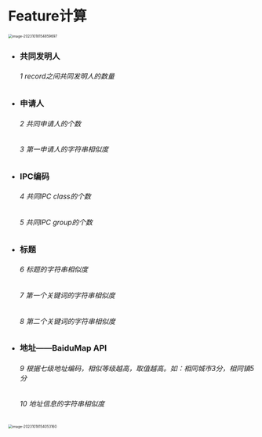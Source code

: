 # Feature计算

<img src="C:\Users\Gary\AppData\Roaming\Typora\typora-user-images\image-20231018154859697.png" alt="image-20231018154859697" style="zoom:50%;" />

- ### 共同发明人

  ###### 1    record之间共同发明人的数量

- ### 申请人

  ###### 2    共同申请人的个数

  ###### 3    第一申请人的字符串相似度

- ### IPC编码

  ###### 4    共同IPC class的个数

  ###### 5    共同IPC group的个数

- ### 标题

  ###### 6    标题的字符串相似度

  ###### 7    第一个关键词的字符串相似度

  ###### 8    第二个关键词的字符串相似度

- ### 地址——BaiduMap API

  ###### 9    根据七级地址编码，相似等级越高，取值越高。如：相同城市3分，相同镇5分

  ###### 10  地址信息的字符串相似度

<img src="C:\Users\Gary\AppData\Roaming\Typora\typora-user-images\image-20231018154053160.png" alt="image-20231018154053160" style="zoom: 50%;" />

